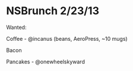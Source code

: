 NSBrunch 2/23/13
========

Wanted:

Coffee - @incanus (beans, AeroPress, ~10 mugs)

Bacon

Pancakes - @onewheelskyward

